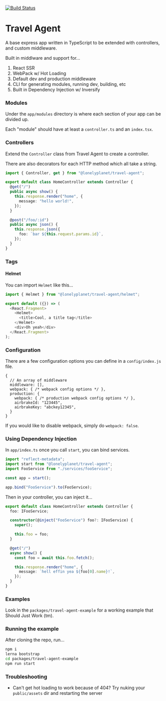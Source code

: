 [![Build Status](https://travis-ci.org/lonelyplanet/travel-agent.svg?branch=master)](https://travis-ci.org/lonelyplanet/travel-agent)

# Travel Agent

A base express app written in TypeScript to be extended with controllers, and custom middleware.

Built in middlware and support for...

1. React SSR
1. WebPack w/ Hot Loading
1. Default dev and production middleware
1. CLI for generating modules, running dev, building, etc
1. Built in Dependency Injection w/ Inversify

### Modules

Under the `app/modules` directory is where each section of your app can be divided up.

Each "module" should have at least a `controller.ts` and an `index.tsx`.

### Controllers

Extend the `Controller` class from Travel Agent to create a controller.

There are also decorators for each HTTP method which all take a string.

```ts
import { Controller, get } from "@lonelyplanet/travel-agent";

export default class HomeController extends Controller {
  @get("/")
  public async show() {
    this.response.render("home", {
      message: "hello world!",
    });
  }

  @post("/foo/:id")
  public async json() {
    this.response.json({
      foo: `bar ${this.request.params.id}`,
    });
  }
}
```

### Tags

#### Helmet

You can import `Helmet` like this...

```ts
import { Helmet } from "@lonelyplanet/travel-agent/helmet";

export default ({}) => (
  <React.Fragment>
    <Helmet>
      <title>Cool, a title tag</title>
    </Helmet>
    <div>Oh yeah</div>
  </React.Fragment>
);
```

### Configuration

There are a few configuration options you can define in a `config/index.js` file.

```
{
  // An array of middleware
  middleware: [],
  webpack: { /* webpack config options */ },
  production: {
    webpack: { /* production webpack config options */ },
    airbrakeId: "123445",
    airbrakeKey: "abckey12345",
  }
}
```

If you would like to disable webpack, simply do `webpack: false`.

### Using Dependency Injection

In `app/index.ts` once you call `start`, you can bind services.

```ts
import "reflect-metadata";
import start from "@lonelyplanet/travel-agent";
import FooService from "./services/fooService";

const app = start();

app.bind("FooService").to(FooService);
```

Then in your controller, you can inject it...

```ts
export default class HomeController extends Controller {
  foo: IFooService;

  constructor(@inject("FooService") foo?: IFooService) {
    super();

    this.foo = foo;
  }

  @get("/")
  async show() {
    const foo = await this.foo.fetch();

    this.response.render("home", {
      message: `hell effin yea ${foo[0].name}!`,
    });
  }
}
```

### Examples

Look in the `packages/travel-agent-example` for a working example that Should Just Work (tm).

### Running the example

After cloning the repo, run...

```bash
npm i
lerna bootstrap
cd packages/travel-agent-example
npm run start
```

### Troubleshooting

* Can't get hot loading to work because of 404? Try nuking your `public/assets` dir and restarting the server
